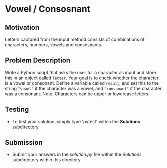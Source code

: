 # Vowel / Consosnant 

## Motivation
Letters captured from the input method consists of combinations of characters, numbers, vowels and consosnants.

## Problem Description
Write a Python script that asks the user for a character as input and store this in an object called `letter`.
Your goal is to check whether the character is a vowel or consonant. Define a variable called `result`, and set this to the string `"vowel"` if the character was a vowel, and `"consonant"` if the character was a consonant. Note: Characters can be upper or lowercase letters.


## Testing
* To test your solution, simply type 'pytest' within the **Solutions** subdirectory

## Submission
* Submit your answers in the *solution.py* file within the *Solutions* subdirectory within this directory

